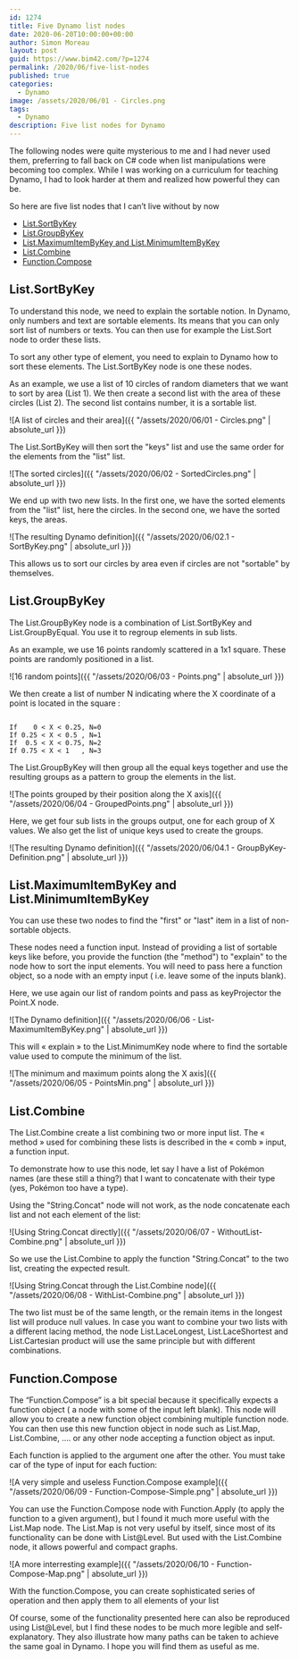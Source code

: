 ```yaml
---
id: 1274
title: Five Dynamo list nodes
date: 2020-06-20T10:00:00+00:00
author: Simon Moreau
layout: post
guid: https://www.bim42.com/?p=1274
permalink: /2020/06/five-list-nodes
published: true
categories:
  - Dynamo
image: /assets/2020/06/01 - Circles.png
tags:
  - Dynamo
description: Five list nodes for Dynamo
---
```


The following nodes were quite mysterious to me and I had never used them, preferring to fall back on C# code when list manipulations were becoming too complex. While I was working on a curriculum for teaching Dynamo, I had to look harder at them and realized how powerful they can be.

So here are five list nodes that I can’t live without by now

* [List.SortByKey](#listsortbykey)
* [List.GroupByKey](#listgroupbykey)
* [List.MaximumItemByKey and List.MinimumItemByKey](#listmaximumitembykey-and-listminimumitembykey)
* [List.Combine](#listcombine)
* [Function.Compose](#functioncompose)

## List.SortByKey

To understand this node, we need to explain the sortable notion. In Dynamo, only numbers and text are sortable elements. Its means that you can only sort list of numbers or texts. You can then use for example the List.Sort node to order these lists.

To sort any other type of element, you need to explain to Dynamo how to sort these elements. The List.SortByKey node is one these nodes.

As an example, we use a list of 10 circles of random diameters that we want to sort by area (List 1). We then create a second list with the area of these circles (List 2). The second list contains number, it is a sortable list.

![A list of circles and their area]({{ "/assets/2020/06/01 - Circles.png" | absolute_url }})

The List.SortByKey will then sort the "keys" list and use the same order for the elements from the "list" list.

![The sorted circles]({{ "/assets/2020/06/02 - SortedCircles.png" | absolute_url }})

We end up with two new lists. In the first one, we have the sorted elements from the "list" list, here the circles. In the second one, we have the sorted keys, the areas.

![The resulting Dynamo definition]({{ "/assets/2020/06/02.1 - SortByKey.png" | absolute_url }})

This allows us to sort our circles by area even if circles are not "sortable" by themselves.

## List.GroupByKey

The List.GroupByKey node is a combination of List.SortByKey and List.GroupByEqual. You use it to regroup elements in sub lists.

As an example, we use 16 points randomly scattered in a 1x1 square. These points are randomly positioned in a list.

![16 random points]({{ "/assets/2020/06/03 - Points.png" | absolute_url }})

We then create a list of number N indicating where the X coordinate of a point is located in the square :

```text

If    0 < X < 0.25, N=0
If 0.25 < X < 0.5 , N=1
If  0.5 < X < 0.75, N=2
If 0.75 < X < 1   , N=3

```

The List.GroupByKey will then group all the equal keys together and use the resulting groups as a pattern to group the elements in the list.

![The points grouped by their position along the X axis]({{ "/assets/2020/06/04 - GroupedPoints.png" | absolute_url }})

Here, we get four sub lists in the groups output, one for each group of X values. We also get the list of unique keys used to create the groups.

![The resulting Dynamo definition]({{ "/assets/2020/06/04.1 - GroupByKey-Definition.png" | absolute_url }})

## List.MaximumItemByKey and List.MinimumItemByKey

You can use these two nodes to find the "first" or "last" item in a list of non-sortable objects.

These nodes need a function input. Instead of providing a list of sortable keys like before, you provide the function (the "method") to "explain" to the node how to sort the input elements. You will need to pass here a function object, so a node with an empty input ( i.e. leave some of the inputs blank).

Here, we use again our list of random points and pass as keyProjector the Point.X node.

![The Dynamo definition]({{ "/assets/2020/06/06 - List-MaximumItemByKey.png" | absolute_url }})

This will « explain » to the List.MinimumKey node where to find the sortable value used to compute the minimum of the list.

![The minimum and maximum points along the X axis]({{ "/assets/2020/06/05 - PointsMin.png" | absolute_url }})

## List.Combine

The List.Combine create a list combining two or more input list. The « method » used for combining these lists is described in the « comb » input, a function input.

To demonstrate how to use this node, let say I have a list of Pokémon names (are these still a thing?) that I want to concatenate with their type (yes, Pokémon too have a type).

Using the "String.Concat" node will not work, as the node concatenate each list and not each element of the list:

![Using String.Concat directly]({{ "/assets/2020/06/07 - WithoutList-Combine.png" | absolute_url }})

So we use the List.Combine to apply the function "String.Concat" to the two list, creating the expected result.

![Using String.Concat through the List.Combine node]({{ "/assets/2020/06/08 - WithList-Combine.png" | absolute_url }})

The two list must be of the same length, or the remain items in the longest list will produce null values. In case you want to combine your two lists with a different lacing method, the node List.LaceLongest, List.LaceShortest and List.Cartesian product will use the same principle but with different combinations.

## Function.Compose

The “Function.Compose” is a bit special because it specifically expects a function object ( a node with some of the input left blank). This node will allow you to create a new function object combining multiple function node. You can then use this new function object in node such as List.Map, List.Combine, .... or any other node accepting a function object as input.

Each function is applied to the argument one after the other. You must take car of the type of input for each fuction:

![A very simple and useless Function.Compose example]({{ "/assets/2020/06/09 - Function-Compose-Simple.png" | absolute_url }})

You can use the Function.Compose node with Function.Apply (to apply the function to a given argument), but I found it much more useful with the List.Map node. The List.Map is not very useful by itself, since most of its functionality can be done with List@Level. But used with the List.Combine node, it allows powerful and compact graphs.

![A more interresting example]({{ "/assets/2020/06/10 - Function-Compose-Map.png" | absolute_url }})

With the function.Compose, you can create sophisticated series of operation and then apply them to all elements of your list

Of course, some of the functionality presented here can also be reproduced using List@Level, but I find these nodes to be much more legible and self-explanatory. They also illustrate how many paths can be taken to achieve the same goal in Dynamo. I hope you will find them as useful as me.
